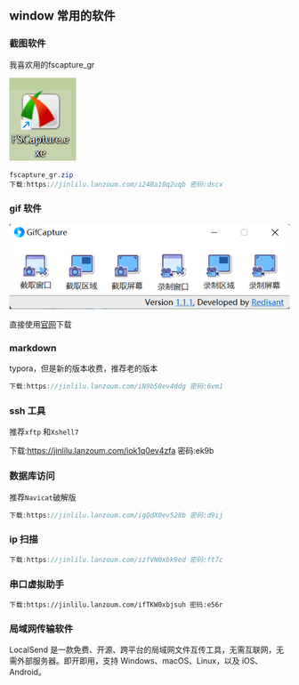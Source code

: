 ## window 常用的软件

### 截图软件

我喜欢用的fscapture_gr

![image-20230629103623478](img\image-20230629103623478.png)

```java
fscapture_gr.zip
下载:https://jinlilu.lanzoum.com/i24Ba10q2uqb 密码:dscx
```

### gif 软件

![image-20230629103655138](img\image-20230629103655138.png)

直接使用[官网](http://www.redisant.cn/gif)下载

### markdown

typora，但是新的版本收费，推荐老的版本

```c
下载:https://jinlilu.lanzoum.com/iN9bS0ev4ddg 密码:6vm1
```

### ssh 工具

推荐`xftp` 和`Xshell7`

下载:https://jinlilu.lanzoum.com/iok1q0ev4zfa 密码:ek9b

### 数据库访问

推荐`Navicat`破解版

```c
下载:https://jinlilu.lanzoum.com/igQdX0ev528b 密码:d9ij
```

### ip 扫描

```c
下载:https://jinlilu.lanzoum.com/izfVN0xbk9ed 密码:ft7c
```

### 串口虚拟助手

```
下载:https://jinlilu.lanzoum.com/ifTKW0xbjsuh 密码:e56r
```

### 局域网传输软件
LocalSend 是一款免费、开源、跨平台的局域网文件互传工具，无需互联网，无需外部服务器。即开即用，支持 Windows、macOS、Linux，以及 iOS、Android。